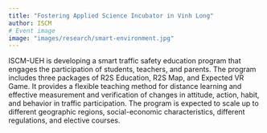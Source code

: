 ```yaml
---
title: "Fostering Applied Science Incubator in Vinh Long"
author: ISCM
# Event image
image: "images/research/smart-environment.jpg"
---
```


ISCM-UEH is developing a smart traffic safety education program that engages the participation of students, teachers, and parents. The program includes three packages of R2S Education, R2S Map, and Expected VR Game. It provides a flexible teaching method for distance learning and effective measurement and verification of changes in attitude, action, habit, and behavior in traffic participation. The program is expected to scale up to different geographic regions, social-economic characteristics, different regulations, and elective courses.